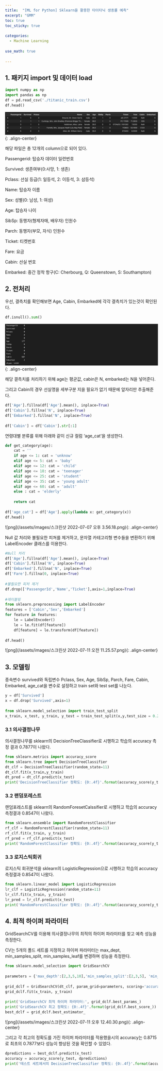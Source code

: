 ```yaml
---
title:  "[ML for Python] Sklearn을 활용한 타이타닉 생종률 예측"
excerpt: "GMM"
toc: true
toc_sticky: true

categories:
  - Machine Learning

use_math: true

---
```


## 1. 패키지 import 및 데이터 load

```python
import numpy as np
import pandas as np
df = pd.read_csv('./titanic_train.csv')
df.head()
```
![png](/assets/images/스크린샷_2022-07-07_오후_3.38.16.png){: .align-center}

 해당 파일은 총 12개의 column으로 되어 있다.

Passengerid: 탑승자 데이터 일련번호

Survived: 생존여부(0:사망, 1: 생존)

Pclass: 선실 등급(1: 일등석, 2: 이등석, 3: 삼등석)

Name: 탑승자 이름

Sex: 성별(0: 남성, 1: 여성)

Age: 탑승자 나이

SibSp: 동행자(형제자매, 배우자) 인원수

Parch: 동행자(부모, 자식) 인원수

Ticket: 티켓번호

Fare: 요금

Cabin: 선실 번호

Embarked: 중간 정착 항구(C: Cherbourg, Q: Queenstown, S: Southampton)

## 2. 전처리

우선, 결측치를 확인해보면 Age, Cabin, Embarked에 각각 결측치가 있는것이 확인된다.

```python
df.isnull().sum()
```

![png](/assets/images/스크린샷_2022-07-07_오후_3.46.20.png){: .align-center}

해당 결측치를 처리하기 위해 age는 평균값, cabin은 N, embarked는 N을 넣어준다.

그리고 Cabin의 경우 선실명을 세부구분 지을 필요가 없기 때문에 앞자리만 추출해준다.

```python
df['Age'].fillna(df['Age'].mean(), inplace=True)
df['Cabin'].fillna('N', inplace=True)
df['Embarked'].fillna('N', inplace=True)

df['Cabin'] = df['Cabin'].str[:1]
```

연령대별 분류를 위해 아래와 같이 신규 컬럼 ‘age_cat’을 생성한다.

```python
def get_category(age):
    cat = ''
    if age <= 1: cat = 'unknow'
    elif age <= 5: cat = 'baby'
    elif age <= 12: cat = 'child'
    elif age <= 18: cat = 'teenager'
    elif age <= 25: cat = 'student'
    elif age <= 35: cat = 'young adult'
    elif age <= 60: cat = 'adult'
    else : cat = 'elderly'

    return cat

df['age_cat'] = df['Age'].apply(lambda x: get_category(x))
df.head()
```
![png](/assets/images/스크린샷 2022-07-07 오후 3.56.18.png){: .align-center}

Null 값 처리와 불필요한 피쳐를 제거하고, 문자열 카테고리형 변수들을 변환하기 위해 LabelEncoder 클래스를 이용한다.

```python
#Null 처리
df['Age'].fillna(df['Age'].mean(), inplace=True)
df['Cabin'].fillna('N', inplace=True)
df['Embarked'].fillna('N', inplace=True)
df['Fare'].fillna(0, inplace=True)

#불필요한 피처 제거
df.drop(['PassengerId','Name','Ticket'],axis=1,inplace=True)

#레이블링
from sklearn.preprocessing import LabelEncoder
features = ['Cabin','Sex','Embarked']
for feature in features:
    le = LabelEncoder()
    le = le.fit(df[feature])
    df[feature] = le.transform(df[feature])

df.head()
```
![png](/assets/images/스크린샷 2022-07-11 오전 11.25.57.png){: .align-center}

## 3. 모델링

종속변수 survived와 독립변수 Pclass, Sex, Age, SibSp, Parch, Fare, Cabin, Embarked, age_cat을 변수로 설정하고 train set와 test set를 나눈다.

```python
y = df['Survived']
x = df.drop('Survived',axis=1)

from sklearn.model_selection import train_test_split
x_train, x_test, y_train, y_test = train_test_split(x,y,test_size = 0.2, random_state=11)
```

### 3.1 의사결정나무

의사결정나무를 sklearn의 DecisionTreeClassifier로 시행하고 학습의 accuracy 측정 결과 0.7877이 나왔다.

```python
from sklearn.metrics import accuracy_score
from sklearn.tree import DecisionTreeClassifier
dt_clf = DecisionTreeClassifier(random_state=11)
dt_clf.fit(x_train,y_train)
dt_pred = dt_clf.predict(x_test)
print('DecisionTreeClassifier 정확도: {0:.4f}'.format(accuracy_score(y_test,dt_pred)))
```

### 3.2 랜덤포레스트

랜덤포레스트를 sklearn의 RandomForesetCalssifier로 시행하고 학습의 accuracy 측정결과 0.8547이 나왔다.

```python
from sklearn.ensemble import RandomForestClassifier
rf_clf = RandomForestClassifier(random_state=11)
rf_clf.fit(x_train, y_train)
rf_pred = rf_clf.predict(x_test)
print('RandomForestClassifier 정확도: {0:.4f}'.format(accuracy_score(y_test,rf_pred)))
```

### 3.3 로지스틱회귀

로지스틱 회귀분석을 sklearn의 LogisticRegression으로 시행하고 학습의 accuracy 측정결과 0.8547이 나왔다.

```python
from sklearn.linear_model import LogisticRegression
lr_clf = LogisticRegression(random_state=11)
lr_clf.fit(x_train, y_train)
lr_pred = lr_clf.predict(x_test)
print('RandomForestClassifier 정확도: {0:.4f}'.format(accuracy_score(y_test,rf_pred)))
```

## 4. 최적 하이퍼 파라미터

GridSearchCV를 이용해 의사결정나무의 최적의 하이퍼 파라미터를 찾고 예측 성능을 측정한다.

CV는 5개의 폴드 세트를 지정하고 하이퍼 파라미터는 max_dept, min_samples_split, min_samples_leaf를 변경하며 성능을 측정한다.

```python
from sklearn.model_selection import GridSearchCV

parameters = {'max_depth':[2,3,5,10],'min_samples_split':[2,3,5], 'min_samples_leaf':[1,5,8]}

grid_dclf = GridSearchCV(dt_clf, param_grid=parameters, scoring='accuracy', cv=5)
grid_dclf.fit(x_train, y_train)

print('GridSearchCV 최적 하이퍼 파라미터:', grid_dclf.best_params_)
print('GridSearchCV 최고 정확도: {0:.4f}'.format(grid_dclf.best_score_))
best_dclf = grid_dclf.best_estimator_
```
![png](/assets/images/스크린샷 2022-07-11 오후 12.40.30.png){: .align-center}

그리고 각 최고의 정확도를 가진 하이퍼 파라미터를 적용했을시의 accuracy는 0.8715로 최초의 0.7877보다 성능이 향상된 것을 확인할 수 있었다.

```python
dpredictions = best_dclf.predict(x_test)
accuracy = accuracy_score(y_test, dpredictions)
print('테스트 세트에서의 DecisionTreeClassifier 정확도: {0:.4f}'.format(accuracy))
```